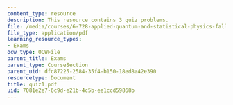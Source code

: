```yaml
---
content_type: resource
description: This resource contains 3 quiz problems.
file: /media/courses/6-728-applied-quantum-and-statistical-physics-fall-2006/7081e2e76c9de21b4c5bee1ccd59868b_quiz1.pdf
file_type: application/pdf
learning_resource_types:
- Exams
ocw_type: OCWFile
parent_title: Exams
parent_type: CourseSection
parent_uid: dfc87225-2584-35f4-b150-18ed8a42e390
resourcetype: Document
title: quiz1.pdf
uid: 7081e2e7-6c9d-e21b-4c5b-ee1ccd59868b
---
```

